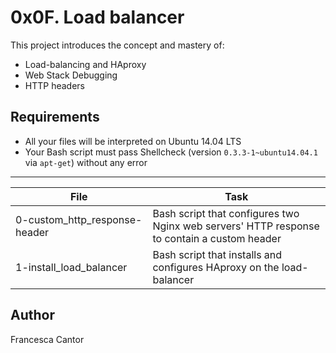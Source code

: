 # 0x0F. Load balancer

This project introduces the concept and mastery of:
- Load-balancing and HAproxy
- Web Stack Debugging
- HTTP headers

## Requirements
- All your files will be interpreted on Ubuntu 14.04 LTS
- Your Bash script must pass Shellcheck (version ```0.3.3-1~ubuntu14.04.1``` via ```apt-get```) without any error

---
File | Task
---|---
0-custom_http_response-header | Bash script that configures two Nginx web servers' HTTP response to contain a custom header
1-install_load_balancer | Bash script that installs and configures HAproxy on the load-balancer

## Author
Francesca Cantor